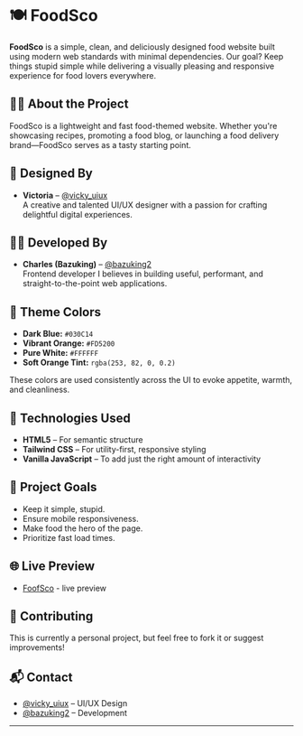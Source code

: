 # 🍽️ FoodSco

**FoodSco** is a simple, clean, and deliciously designed food website built using modern web standards with minimal dependencies. Our goal? Keep things stupid simple while delivering a visually pleasing and responsive experience for food lovers everywhere.

## 👨‍🍳 About the Project

FoodSco is a lightweight and fast food-themed website. Whether you're showcasing recipes, promoting a food blog, or launching a food delivery brand—FoodSco serves as a tasty starting point.

## 🎨 Designed By

- **Victoria** – [@vicky_uiux](https://twitter.com/vicky_uiux)  
A creative and talented UI/UX designer with a passion for crafting delightful digital experiences. 

## 🧑‍💻 Developed By

- **Charles (Bazuking)** – [@bazuking2](https://twitter.com/bazuking2)  
Frontend developer I believes in building useful, performant, and straight-to-the-point web applications.

## 🎨 Theme Colors

- **Dark Blue:** `#030C14`  
- **Vibrant Orange:** `#FD5200`  
- **Pure White:** `#FFFFFF`  
- **Soft Orange Tint:** `rgba(253, 82, 0, 0.2)`

These colors are used consistently across the UI to evoke appetite, warmth, and cleanliness.

## 🚀 Technologies Used

- **HTML5** – For semantic structure  
- **Tailwind CSS** – For utility-first, responsive styling  
- **Vanilla JavaScript** – To add just the right amount of interactivity



## 🎯 Project Goals

- Keep it simple, stupid.  
- Ensure mobile responsiveness.  
- Make food the hero of the page.  
- Prioritize fast load times.

## 🌐 Live Preview

- [FoofSco](https://foodsco.ckn.co.ke) - live preview

## 🤝 Contributing

This is currently a personal project, but feel free to fork it or suggest improvements!

## 📬 Contact

- [@vicky_uiux](https://twitter.com/vicky_uiux) – UI/UX Design  
- [@bazuking2](https://twitter.com/bazuking2) – Development

---


